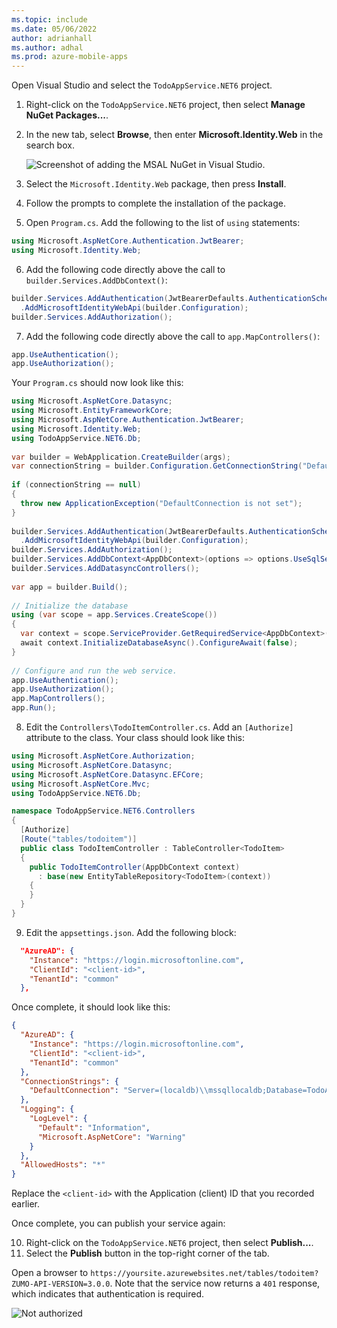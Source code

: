 ```yaml
---
ms.topic: include
ms.date: 05/06/2022
author: adrianhall
ms.author: adhal
ms.prod: azure-mobile-apps
---
```


Open Visual Studio and select the `TodoAppService.NET6` project.  

1. Right-click on the `TodoAppService.NET6` project, then select **Manage NuGet Packages...**.
2. In the new tab, select **Browse**, then enter **Microsoft.Identity.Web** in the search box.

    ![Screenshot of adding the MSAL NuGet in Visual Studio.](~/mobile-apps/azure-mobile-apps/media/quickstart/windows/add-identity-web-nuget.png)

3. Select the `Microsoft.Identity.Web` package, then press **Install**.
4. Follow the prompts to complete the installation of the package.
5. Open `Program.cs`.  Add the following to the list of `using` statements:

  ``` csharp
  using Microsoft.AspNetCore.Authentication.JwtBearer;
  using Microsoft.Identity.Web;
  ```

6. Add the following code directly above the call to `builder.Services.AddDbContext()`:

  ``` csharp
  builder.Services.AddAuthentication(JwtBearerDefaults.AuthenticationScheme)
    .AddMicrosoftIdentityWebApi(builder.Configuration);
  builder.Services.AddAuthorization();
  ```

7. Add the following code directly above the call to `app.MapControllers()`:

  ``` csharp
  app.UseAuthentication();
  app.UseAuthorization();
  ```

  Your `Program.cs` should now look like this:

  ``` csharp
  using Microsoft.AspNetCore.Datasync;
  using Microsoft.EntityFrameworkCore;
  using Microsoft.AspNetCore.Authentication.JwtBearer;
  using Microsoft.Identity.Web;
  using TodoAppService.NET6.Db;
    
  var builder = WebApplication.CreateBuilder(args);
  var connectionString = builder.Configuration.GetConnectionString("DefaultConnection");
    
  if (connectionString == null)
  {
    throw new ApplicationException("DefaultConnection is not set");
  }
    
  builder.Services.AddAuthentication(JwtBearerDefaults.AuthenticationScheme)
    .AddMicrosoftIdentityWebApi(builder.Configuration);
  builder.Services.AddAuthorization();
  builder.Services.AddDbContext<AppDbContext>(options => options.UseSqlServer(connectionString));
  builder.Services.AddDatasyncControllers();
    
  var app = builder.Build();
    
  // Initialize the database
  using (var scope = app.Services.CreateScope())
  {
    var context = scope.ServiceProvider.GetRequiredService<AppDbContext>();
    await context.InitializeDatabaseAsync().ConfigureAwait(false);
  }
    
  // Configure and run the web service.
  app.UseAuthentication();
  app.UseAuthorization();
  app.MapControllers();
  app.Run();
  ```

8. Edit the `Controllers\TodoItemController.cs`.  Add an `[Authorize]` attribute to the class.  Your class should look like this:

  ``` csharp
  using Microsoft.AspNetCore.Authorization;
  using Microsoft.AspNetCore.Datasync;
  using Microsoft.AspNetCore.Datasync.EFCore;
  using Microsoft.AspNetCore.Mvc;
  using TodoAppService.NET6.Db;

  namespace TodoAppService.NET6.Controllers
  {
    [Authorize]
    [Route("tables/todoitem")]
    public class TodoItemController : TableController<TodoItem>
    {
      public TodoItemController(AppDbContext context)
        : base(new EntityTableRepository<TodoItem>(context))
      {
      }
    }
  }
  ```

9. Edit the `appsettings.json`.  Add the following block:

  ``` json
    "AzureAD": {
      "Instance": "https://login.microsoftonline.com",
      "ClientId": "<client-id>",
      "TenantId": "common"
    },
  ```

  Once complete, it should look like this:

  ``` json
  {
    "AzureAD": {
      "Instance": "https://login.microsoftonline.com",
      "ClientId": "<client-id>",
      "TenantId": "common"
    },
    "ConnectionStrings": {
      "DefaultConnection": "Server=(localdb)\\mssqllocaldb;Database=TodoApp;Trusted_Connection=True"
    },
    "Logging": {
      "LogLevel": {
        "Default": "Information",
        "Microsoft.AspNetCore": "Warning"
      }
    },
    "AllowedHosts": "*"
  }
  ```

  Replace the `<client-id>` with the Application (client) ID that you recorded earlier.

Once complete, you can publish your service again:

10. Right-click on the `TodoAppService.NET6` project, then select **Publish...**.
11. Select the **Publish** button in the top-right corner of the tab.

Open a browser to `https://yoursite.azurewebsites.net/tables/todoitem?ZUMO-API-VERSION=3.0.0`.  Note that the service now returns a `401` response, which indicates that authentication is required.

![Not authorized](~/mobile-apps/azure-mobile-apps/media/quickstart/windows/not-authorized.png)
